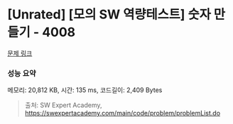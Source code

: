 # [Unrated] [모의 SW 역량테스트] 숫자 만들기 - 4008 

[문제 링크](https://swexpertacademy.com/main/code/problem/problemDetail.do?contestProbId=AWIeRZV6kBUDFAVH) 

### 성능 요약

메모리: 20,812 KB, 시간: 135 ms, 코드길이: 2,409 Bytes



> 출처: SW Expert Academy, https://swexpertacademy.com/main/code/problem/problemList.do